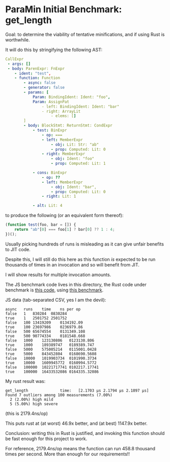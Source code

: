 # ParaMin Initial Benchmark: get_length

Goal: to determine the viability of tentative minifications, and if using Rust is worthwhile.

It will do this by stringifying the following AST:
```yaml
CallExpr
 - args: []
 - body: ParenExpr: FnExpr
	- ident: "test",
	- function: Function
		- async: false
		- generator: false
		- params: [
			Param: BindingIdent: Ident: "foo",
			Param: AssignPat
				- left: BindingIdent: Ident: "bar"
				- right: ArrayLit
					- elems: []
		]
		- body: BlockStmt: ReturnStmt: CondExpr
			- test: BinExpr
				- op: ===
				- left: MemberExpr
					- obj: Lit: Str: "ab"
					- prop: Computed: Lit: 0
				- right: MemberExpr
					- obj: Ident: "foo"
					- prop: Computed: Lit: 1

			- cons: BinExpr
				- op: ??
				- left: MemberExpr
					- obj: Ident: "bar",
					- prop: Computed: Lit: 0
				- right: Lit: 1

			- alt: Lit: 4
```
to produce the following (or an equivalent form thereof):
```js
(function test(foo, bar = []) {
	return "ab"[0] === foo[1] ? bar[0] ?? 1 : 4;
})();
```

Usually picking hundreds of runs is misleading as it can give unfair benefits to JIT code.

Despite this, I will still do this here as this function *is* expected to be run thousands of times
in an invocation and so will benefit from JIT.

I will show results for multiple invocation amounts.

The JS benchmark code lives in this directory, the Rust code under benchmark is
[this code](https://github.com/uwu/paramin/blob/954ebc9/src/measurement.rs#L32-L51),
using [this benchmark](https://github.com/uwu/paramin/blob/master/benches/measurement_benches.rs).

JS data (tab-separated CSV, yes I am the devil):
```csv
async	runs	time	ns per op
false	1	830284	0830284
true	1	2501752	2501752
false	100	13419209	0134192.09
true	100	23697986	0236979.86
false	500	65674554	0131349.108
true	500	90774334	0181548.668
false	1000	123130806	0123130.806
true	1000	189389747	0189389.747
false	5000	575005214	0115001.0428
true	5000	843452804	0168690.5608
false	10000	1019903734	0101990.3734
true	10000	1609945772	0160994.5772
false	100000	10221717741	0102217.17741
true	100000	16433532086	0164335.32086
```

My rust result was:
```
get_length              time:   [2.1703 µs 2.1794 µs 2.1897 µs]
Found 7 outliers among 100 measurements (7.00%)
  2 (2.00%) high mild
  5 (5.00%) high severe
```

(this is 2179.4ns/op)

This puts rust at (at worst) 46.9x better, and (at best) 1147.9x better.

Conclusion: writing this in Rust is justified, and invoking this function should be fast enough
for this project to work.

For reference, 2179.4ns/op means the function can run 458.8 thousand times per second.
More than enough for our requirements!!